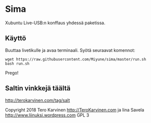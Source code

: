 # Sima

Xubuntu Live-USB:n konffaus yhdessä paketissa. 

## Käyttö

Buuttaa livetikulle ja avaa terminaali. Syötä seuraavat komennot: 

	wget https://raw.githubusercontent.com/Miyune/sima/master/run.sh
	bash run.sh
	 

Prego!

## Saltin vinkkejä täältä

http://terokarvinen.com/tag/salt


Copyright 2018 Tero Karvinen http://TeroKarvinen.com ja Iina Savela http://www.liinuksi.wordpress.com
GPL 3

